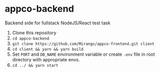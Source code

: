 # appco-backend
Backend side for fullstack NodeJS/React test task

1. Clone this repository
2. ```cd appco-backend```
3. ```git clone https://github.com/Mirangs/appco-frontend.git client```
4. ```cd client && yarn && yarn build```
5. Set `PORT` and `DB_NAME` environment variable or create `.env` file in root directory with appropriate envs.
6. ```cd ../ && yarn start```

